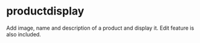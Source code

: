 # productdisplay
Add image, name and description of a product and display it. Edit feature is also included.
